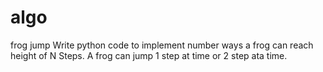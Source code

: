 # algo
frog jump 
Write python code to implement number ways a frog can reach height of N Steps.
A frog can jump 1 step at time or 2 step ata time.
